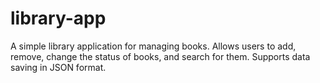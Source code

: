 # library-app
A simple library application for managing books. Allows users to add, remove, change the status of books, and search for them. Supports data saving in JSON format.
